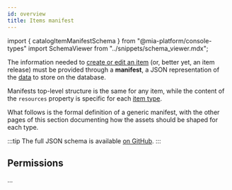 ```yaml
---
id: overview
title: Items manifest
---
```


import { catalogItemManifestSchema } from "@mia-platform/console-types"
import SchemaViewer from "../snippets/schema_viewer.mdx";

The information needed to [create or edit an item][items-managements] (or, better yet, an item release) must be provided through a **manifest**, a JSON representation of the [data][items-data-structure] to store on the database.

Manifests top-level structure is the same for any item, while the content of the `resources` property is specific for each [item type][items-type].

What follows is the formal definition of a generic manifest, with the other pages of this section documenting how the assets should be shaped for each type.

:::tip
The full JSON schema is available [on GitHub](https://raw.githubusercontent.com/mia-platform/console-sdk/refs/heads/main/packages/console-types/schemas/catalog/item-manifest.schema.json).
:::

<SchemaViewer schema={catalogItemManifestSchema} />

## Permissions

...

[items-data-structure]: ../basic-concepts/05_items-data-structure.md
[items-type]: ../basic-concepts/10_items-types.md
[items-managements]: ../items-management/overview.md
